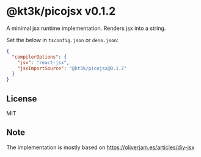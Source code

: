 # @kt3k/picojsx v0.1.2

A minimal jsx runtime implementation. Renders jsx into a string.

Set the below in `tsconfig.json` or `deno.json`:

```json
{
  "compilerOptions": {
    "jsx": "react-jsx",
    "jsxImportSource": "@kt3k/picojsx@0.1.2"
  }
}
```

## License

MIT

## Note

The implementation is mostly based on https://oliverjam.es/articles/diy-jsx
